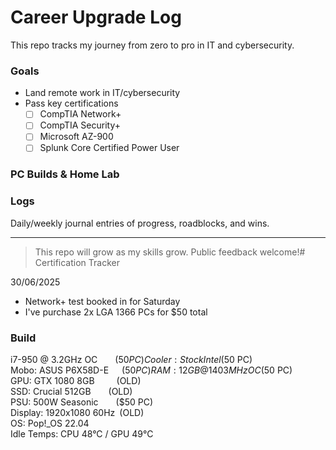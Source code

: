 # Career Upgrade Log

This repo tracks my journey from zero to pro in IT and cybersecurity.

### Goals
- Land remote work in IT/cybersecurity
- Pass key certifications
  - [ ] CompTIA Network+
  - [ ] CompTIA Security+
  - [ ] Microsoft AZ-900
  - [ ] Splunk Core Certified Power User

### PC Builds & Home Lab

### Logs
Daily/weekly journal entries of progress, roadblocks, and wins.

---

> This repo will grow as my skills grow. Public feedback welcome!# Certification Tracker

30/06/2025
- Network+ test booked in for Saturday
- I've purchase 2x LGA 1366 PCs for $50 total

### Build
i7-950 @ 3.2GHz OC    ($50 PC)  
Cooler: Stock Intel    ($50 PC)  
Mobo: ASUS P6X58D-E   ($50 PC)  
RAM: 12GB @ 1403MHz OC ($50 PC)  
GPU: GTX 1080 8GB     (OLD)  
SSD: Crucial 512GB    (OLD)  
PSU: 500W Seasonic    ($50 PC)  
Display: 1920x1080 60Hz (OLD)  
OS: Pop!_OS 22.04  
Idle Temps: CPU 48°C / GPU 49°C


